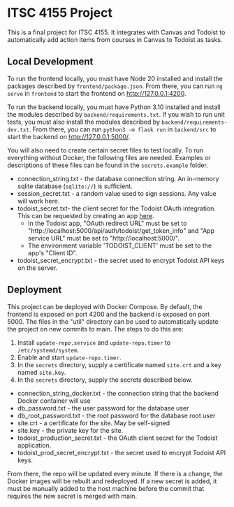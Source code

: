 # ITSC 4155 Project
This is a final project for ITSC 4155. It integrates with Canvas and Todoist to automatically add
action items from courses in Canvas to Todoist as tasks.

## Local Development
To run the frontend locally, you must have Node 20 installed and install the packages described by
`frontend/package.json`. From there, you can run `ng serve` in `frontend` to start the frontend on
http://127.0.0.1:4200.

To run the backend locally, you must have Python 3.10 installed and install the modules described by
`backend/requirements.txt`. If you wish to run unit tests, you must also install the modules
described by `backend/requirements-dev.txt`. From there, you can run `python3 -m flask run` in
`backend/src` to start the backend on http://127.0.0.1:5000/.

You will also need to create certain secret files to test locally. To run everything without Docker,
the following files are needed. Examples or descriptions of these files can be found in the
`secrets.example` folder.

- connection_string.txt - the database connection string. An in-memory sqlite database (`sqlite://`)
is sufficient.
- session_secret.txt - a random value used to sign sessions. Any value will work here.
- todoist_secret.txt- the client secret for the Todoist OAuth integration. This can be requested by
creating an app [here](https://developer.todoist.com/appconsole.html).
  - In the Todoist app, "OAuth redirect URL" must be set to
  "http://localhost:5000/api/auth/todoist/get_token_info" and "App service URL" must be set to
  "http://localhost:5000/".
  - The environment variable 'TODOIST_CLIENT' must be set to the
  app's "Client ID".
- todoist_secret_encrypt.txt - the secret used to encrypt Todoist API keys on the server.

## Deployment
This project can be deployed with Docker Compose. By default, the frontend is exposed on port 4200
and the backend is exposed on port 5000. The files in the "util" directory can be used to
automatically update the project on new commits to main. The steps to do this are:

1. Install `update-repo.service` and `update-repo.timer` to `/etc/systemd/system`.
2. Enable and start `update-repo.timer`.
3. In the `secrets` directory, supply a certificate named `site.crt` and a key named `site.key`.
4. In the `secrets` directory, supply the secrets described below.
  - connection_string_docker.txt - the connection string that the backend Docker container will use
  - db_password.txt - the user password for the database user
  - db_root_password.txt - the root password for the database root user
  - site.crt - a certificate for the site. May be self-signed
  - site.key - the private key for the site.
  - todoist_production_secret.txt - the OAuth client secret for the Todoist application.
  - todoist_prod_secret_encrypt.txt - the secret used to encrypt Todoist API keys.

From there, the repo will be updated every minute. If there is a change, the Docker images will be
rebuilt and redeployed. If a new secret is added, it must be manually added to the host machine
before the commit that requires the new secret is merged with main.
